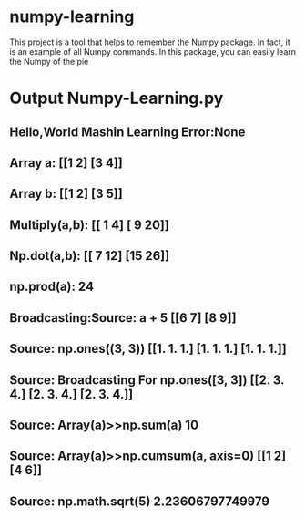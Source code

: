 # numpy-learning
This project is a tool that helps to remember the Numpy package. In fact, it is an example of all Numpy commands.
In this package, you can easily learn the Numpy of the pie

# Output Numpy-Learning.py
Hello,World Mashin Learning
Error:None
---------------------------
Array a: [[1 2]
 [3 4]]
---------------------------
Array b: [[1 2]
 [3 5]]
---------------------------
Multiply(a,b):
[[ 1  4]
 [ 9 20]]
---------------------------
Np.dot(a,b):
[[ 7 12]
 [15 26]]
---------------------------
np.prod(a):
24
---------------------------
Broadcasting:Source: a + 5
[[6 7]
 [8 9]]
---------------------------
Source: np.ones((3, 3))
[[1. 1. 1.]
 [1. 1. 1.]
 [1. 1. 1.]]
---------------------------
Source: Broadcasting For np.ones([3, 3])
[[2. 3. 4.]
 [2. 3. 4.]
 [2. 3. 4.]]
---------------------------
Source: Array(a)>>np.sum(a)
10
---------------------------
Source: Array(a)>>np.cumsum(a, axis=0)
[[1 2]
 [4 6]]
---------------------------
Source: np.math.sqrt(5)
2.23606797749979
---------------------------
